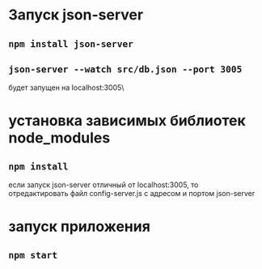 
# Запуск json-server

## `npm install json-server`
## `json-server --watch src/db.json --port 3005`

будет запущен на localhost:3005\

# установка зависимых библиотек node_modules

## `npm install`

если запуск json-server отличный от localhost:3005, то\
отредактировать файл config-server.js с адресом и портом json-server

# запуск приложения

## `npm start`
